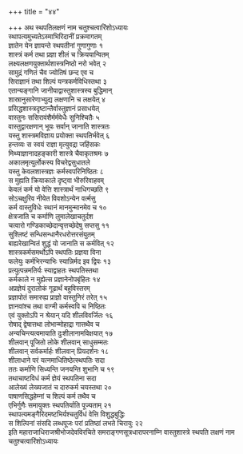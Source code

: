 +++
title = "४४"

+++
अथ स्थपतिलक्षणं नाम चतुश्चत्वारिंशोऽध्यायः  
स्थापत्यमुच्यतेऽस्माभिरिदानीं प्रक्रमागतम्  
ज्ञातेन येन ज्ञायन्ते स्थपतीनां गुणागुणाः १  
शास्त्रं कर्म तथा प्रज्ञा शीलं च क्रिययान्वितम्  
लक्ष्यलक्षणयुक्तार्थशास्त्रनिष्ठो नरो भवेत् २  
सामुद्रं गणितं चैव ज्योतिषं छन्द एव च  
सिराज्ञानं तथा शिल्पं यन्त्रकर्मविधिस्तथा ३  
एतान्यङ्गानि जानीयाद्वास्तुशास्त्रस्य बुद्धिमान्  
शास्रानुसारेणाभ्युद्य लक्षणानि च लक्षयेत् ४  
प्रसिद्धशास्त्रदृष्टान्तैर्वास्तुज्ञानं प्रसाधयेत्  
वास्तुनः ससिरावंशैर्मर्मवेधैः सुनिश्चितैः ५  
वास्तुद्वारक्षणान् भूयः सर्वान् जानाति शास्त्रतः  
यस्तु शास्त्रमविज्ञाय प्रयोक्ता स्थपतिर्भवेत् ६  
हन्तव्यः स स्वयं राज्ञा मृत्युवद्रा जहिंसकः  
मिथ्याज्ञानादहङ्कारी शास्त्रे चैवाकृतश्रमः ७  
अकालमृत्युर्लोकस्य विचरेद्वसुधातले  
यस्तु केवलशास्त्रज्ञः कर्मस्वपरिनिष्ठितः ८  
स मुह्यति क्रियाकाले दृष्ट्वा भीरुरिवाहवम्  
केवलं कर्म यो वेत्ति शास्त्रार्थं नाधिगच्छति ९  
सोऽचक्षुरिव नीयेत विवशोऽन्येन वर्त्मसु  
कर्म वास्तुविधेः स्थानं मानमुन्मानमेव च १०  
क्षेत्रजाति च कर्माणि लुमालेखाचतुर्दश  
चत्वारो गण्डिकाच्छेदान्वृत्तच्छेदेषु सप्तसु ११  
सुश्लिष्टं सन्धिसन्धानैरधरोत्तरसंयुतम्  
बाह्यरेखान्वितं शुद्धं यो जानाति स कर्मवित् १२  
शास्त्रकर्मसमर्थोऽपि स्थपतिः प्रज्ञया विना  
फलेयुः कर्मभिरन्याभिः स्यान्निर्मद इव द्विपः १३  
प्रत्युत्पन्नमतिर्यः स्याद्वाहतः स्थपतिस्तथा  
कर्मकाले न मुह्येत्स प्रज्ञानेनोपबृंहितः १४  
अप्रज्ञेयं दुरालोकं गूढार्थं बहुविस्तरम्  
प्रज्ञापोतं समारुह्य प्राज्ञो वास्तुनिरं तरेत् १५  
ज्ञानवांश्च तथा वाग्मी कर्मस्वपि च निष्ठितः  
एवं युक्तोऽपि न श्रेयान् यदि शीलविवर्जितः १६  
रोषाद् द्वेषात्तथा लोभान्मोहाद्रा गात्तथैव च  
अन्यचिन्त्यत्वमायाति दुःशीलानामविक्षयात् १७  
शीलवान् पूजितो लोके शीलवान् साधुसम्मतः  
शीलवान् सर्वकर्मार्हः शीलवान् प्रियदर्शनः १८  
शीलाधाने परं यत्नमाधितिष्ठेत्स्थपतिः सदा  
ततः कर्माणि सिध्यन्ति जनयन्ति शुभानि च १९  
तथाचाष्टविधं कर्म ज्ञेयं स्थपतिना सदा  
आलेख्यं लेख्यजातं च दारुकर्म चयस्तथा २०  
पाषाणसिद्धहेम्नां च शिल्पं कर्म तथैव च  
एभिर्गुणैः समायुक्तः स्थपतिर्याति पूज्यताम् २१  
स्थापत्यमङ्गैरिदमष्टभिर्यश्चतुर्विधं वेत्ति विशुद्धबुद्धिः  
स शिल्पिनां संसदि लब्धपूजः परां प्रतिष्ठां लभते चिरायुः २२  
इति महाराजाधिराजश्रीभोजदेवविरचिते समराङ्गणसूत्रधारापरनाम्नि
वास्तुशास्त्रे स्थपति लक्षणं नाम
चतुश्चत्वारिंशोऽध्यायः  
   
